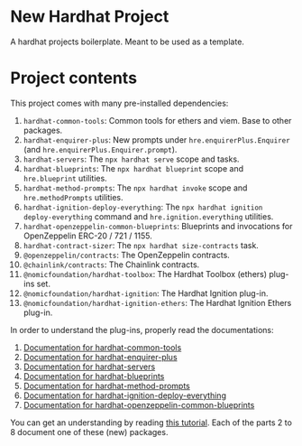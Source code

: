 # New Hardhat Project
A hardhat projects boilerplate. Meant to be used as a template.

# Project contents
This project comes with many pre-installed dependencies:

1. `hardhat-common-tools`: Common tools for ethers and viem. Base to other packages.
2. `hardhat-enquirer-plus`: New prompts under `hre.enquirerPlus.Enquirer` (and `hre.enquirerPlus.Enquirer.prompt`).
3. `hardhat-servers`: The `npx hardhat serve` scope and tasks.
4. `hardhat-blueprints`: The `npx hardhat blueprint` scope and `hre.blueprint` utilities.
5. `hardhat-method-prompts`: The `npx hardhat invoke` scope and `hre.methodPrompts` utilities.
6. `hardhat-ignition-deploy-everything`: The `npx hardhat ignition deploy-everything` command and
   `hre.ignition.everything` utilities.
7. `hardhat-openzeppelin-common-blueprints`: Blueprints and invocations for OpenZeppelin ERC-20 / 721 / 1155.
8. `hardhat-contract-sizer`: The `npx hardhat size-contracts` task.
9. `@openzeppelin/contracts`: The OpenZeppelin contracts.
10. `@chainlink/contracts`: The Chainlink contracts.
11. `@nomicfoundation/hardhat-toolbox`: The Hardhat Toolbox (ethers) plug-ins set.
12. `@nomicfoundation/hardhat-ignition`: The Hardhat Ignition plug-in.
13. `@nomicfoundation/hardhat-ignition-ethers`: The Hardhat Ignition Ethers plug-in.

In order to understand the plug-ins, properly read the documentations:

1. [Documentation for hardhat-common-tools](https://github.com/AlephVault/hardhat-common-tools)
2. [Documentation for hardhat-enquirer-plus](https://github.com/AlephVault/hardhat-enquirer-plus)
3. [Documentation for hardhat-servers](https://github.com/AlephVault/hardhat-servers)
4. [Documentation for hardhat-blueprints](https://github.com/AlephVault/hardhat-blueprints)
5. [Documentation for hardhat-method-prompts](https://github.com/AlephVault/hardhat-method-prompts)
6. [Documentation for hardhat-ignition-deploy-everything](https://github.com/AlephVault/hardhat-ignition-deploy-everything)
7. [Documentation for hardhat-openzeppelin-common-blueprints](https://github.com/AlephVault/hardhat-openzeppelin-common-blueprints)

You can get an understanding by reading [this tutorial](https://medium.com/@luismasuelli/the-easy-way-to-hardhat-introduction-a21d734fdaba).
Each of the parts 2 to 8 document one of these (new) packages.